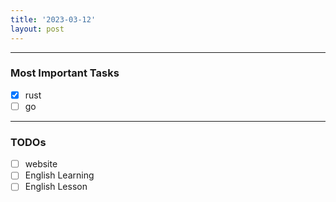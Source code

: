```yaml
---
title: '2023-03-12'
layout: post
---
```


---

### Most Important Tasks

- [x] rust
- [ ] go

---

### TODOs

- [ ] website
- [ ] English Learning
- [ ] English Lesson
